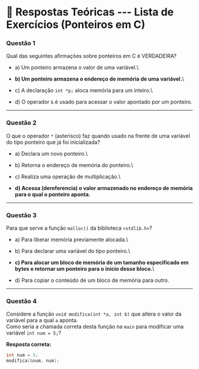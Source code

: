 # 📘 Respostas Teóricas --- Lista de Exercícios (Ponteiros em C)

### Questão 1

Qual das seguintes afirmações sobre ponteiros em C é VERDADEIRA?

-   a)  Um ponteiro armazena o valor de uma variável.\

-   **b) Um ponteiro armazena o endereço de memória de uma variável.**\

-   c)  A declaração `int *p;` aloca memória para um inteiro.\

-   d)  O operador `&` é usado para acessar o valor apontado por um
        ponteiro.

------------------------------------------------------------------------

### Questão 2

O que o operador `*` (asterisco) faz quando usado na frente de uma
variável do tipo ponteiro que já foi inicializada?

-   a)  Declara um novo ponteiro.\

-   b)  Retorna o endereço de memória do ponteiro.\

-   c)  Realiza uma operação de multiplicação.\

-   **d) Acessa (dereferencia) o valor armazenado no endereço de memória
    para o qual o ponteiro aponta.**

------------------------------------------------------------------------

### Questão 3

Para que serve a função `malloc()` da biblioteca `<stdlib.h>`?

-   a)  Para liberar memória previamente alocada.\

-   b)  Para declarar uma variável do tipo ponteiro.\

-   **c) Para alocar um bloco de memória de um tamanho especificado em
    bytes e retornar um ponteiro para o início desse bloco.**\

-   d)  Para copiar o conteúdo de um bloco de memória para outro.

------------------------------------------------------------------------

### Questão 4

Considere a função `void modifica(int *a, int b)` que altera o valor da
variável para a qual `a` aponta.\
Como seria a chamada correta desta função na `main` para modificar uma
variável `int num = 5;`?

**Resposta correta:**

``` c
int num = 5;
modifica(&num, num);
```
